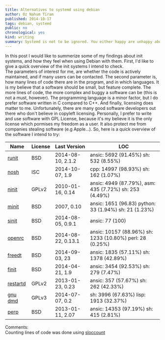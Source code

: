 ```yaml
---
title: Alternatives to systemd using debian
author: Oz Nahum Tiram
published: 2014-10-17
tags: debian, systemd
public: no
chronological: yes
kind: writing
summary: Systemd is not to be ignored. You either happy are unhappy about it. I belong to the second group. Hence, I decided to see what alternatives exist if I still want to use Debian.
---
```


In this post I would like to summerize some of my findings about init systems, 
and how they feel when using Debian with them. First, I'd like to give a quick 
overview of the init systems I intend to check.   
The parameters of interest for me, are whether the code is actively maintained, 
and if many users can be contacted. The second parameter is, how many lines of 
code there are in the program, and in which languages.
It is my believe that a software should be small, but feature 
complete. The more lines of code, the more complex and buggy a software can be 
(this is not a must, however). The programming language is a minor factor, but 
I do prefer software written in C compared to C++. 
And finally, licensing does matter to me. Unfortunately, there are many good 
software developers out there who don't 
believe in copyleft licensing. Personally, I prefer to write and use software 
with GPL License, because it's my believe it is the only license which pormises
my freedom as a user. It also protect me from companies stealing software (e.g
Apple...). So, here is a quick overview of the software I intend to try:

|Name|License|Last Version|LOC|
|----|-------|------------|---|
|[runit][4] |BSD   | 2014-08-10, 2.1.2 | ansic:     5692 (91.45%) sh: 532 (8.55%)|
|[nosh][5] |ISC    | 2014-10-07, 1.9   | cpp:       14997 (98.93%) sh: 162 (1.07%)|  
|[ninit][6] |GPLv2 | 2010-01-16, 0.14  | ansic: 4949 (87.79%), asm: 435 (7.72%)  sh:  253 (4.49%)|
|[minit][7] |BSD   | 2007, 0.10        | ansic:    1651 (96.83) python: 33 (1.94%) sh: 21 (1.23%)|
|[sinit][3] |BSD   | 2014-08-05, 0.9.1 | ansic: 77 (100) |
|[openrc][9] | BSD | 2014-08-22, 0.13.1| ansic: 10157 (88.96%) sh: 1233 (10.80%) perl: 28 (0.25%) 
|[freedt][10] | BSD    | 2014-09-03, 23    | ansic: 1835 (57.11%)  sh: 1378 (42.89%)|
|[finit][8]|BSD |2014-04-21, 1.9| ansic: 3454 (92.53%) sh:   279 (7.47%) |
|[restartd][2]| GPLv2 | 2013-01-23, 0.23 | ansic: 357 (57.67%) sh: 262 (42.33%) |
|[gnu dmd][11] |GPLv3| 2014-07- 07, 0.2| sh: 3996 (67.63%) lisp: 1913 (32.37%) |
|[perp][12] | BSD    | 2013-01-11, 2.07 | ansic:  14353 (97.19%) sh: 415 (2.81%)

Comments:  
Counting lines of code was done using [sloccount][1]



[1]: http://www.dwheeler.com/sloccount/
[2]: https://github.com/ajraymond/restartd
[3]: http://tools.suckless.org/sinit
[4]: http://smarden.org/runit/
[5]: http://homepage.ntlworld.com/jonathan.deboynepollard/Softwares/nosh.html
[6]: http://riemann.fmi.uni-sofia.bg/ninit/
[7]: http://www.fefe.de/minit/
[8]: http://troglobit.com/finit.html
[9]: https://github.com/OpenRC/
[10]: http://offog.org/code/freedt/
[11]: http://alpha.gnu.org/gnu/dmd/
[12]: http://b0llix.net/perp/
